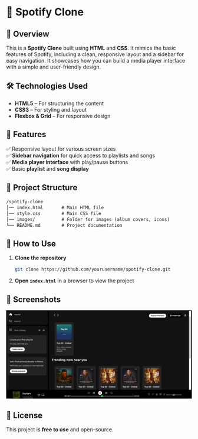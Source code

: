 # 🎵 Spotify Clone  

## 📌 Overview  
This is a **Spotify Clone** built using **HTML** and **CSS**. It mimics the basic features of Spotify, including a clean, responsive layout and a sidebar for easy navigation. It showcases how you can build a media player interface with a simple and user-friendly design.  

## 🛠️ Technologies Used  
- **HTML5** – For structuring the content  
- **CSS3** – For styling and layout  
- **Flexbox & Grid** – For responsive design  

## 🎯 Features  
✅ Responsive layout for various screen sizes  
✅ **Sidebar navigation** for quick access to playlists and songs  
✅ **Media player interface** with play/pause buttons  
✅ Basic **playlist** and **song display**  

## 📂 Project Structure  
```
/spotify-clone
│── index.html       # Main HTML file
│── style.css        # Main CSS file
│── images/          # Folder for images (album covers, icons)
└── README.md        # Project documentation
```  

## 🚀 How to Use  
1. **Clone the repository**  
   ```bash
   git clone https://github.com/yourusername/spotify-clone.git
   ```  
2. **Open `index.html`** in a browser to view the project  

## 📸 Screenshots  
![spotify-cloneimg](https://github.com/Abdul7801/Spotify-Clone/blob/5a6e2de8480d2a0d18ba28ccba2f377c6e004d5e/Spotify-Clone.png)

## 📝 License  
This project is **free to use** and open-source.  
